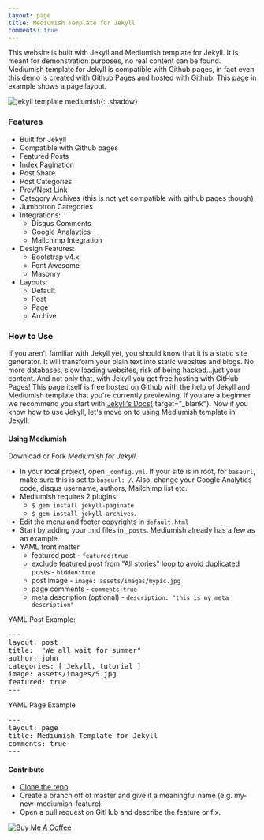 ```yaml
---
layout: page
title: Mediumish Template for Jekyll
comments: true
---
```


This website is built with Jekyll and Mediumish template for Jekyll. It is meant for demonstration purposes, no real content can be found. Mediumish template for Jekyll is compatible with Github pages, in fact even this demo is created with Github Pages and hosted with Github. This page in example shows a page layout.

![jekyll template mediumish]({{site.baseurl}}/assets/images/mediumish-jekyll-template.png){: .shadow}

### Features

- Built for Jekyll
- Compatible with Github pages
- Featured Posts
- Index Pagination
- Post Share
- Post Categories
- Prev/Next Link
- Category Archives (this is not yet compatible with github pages though)
- Jumbotron Categories
- Integrations:
    - Disqus Comments
    - Google Analaytics
    - Mailchimp Integration
- Design Features:
    - Bootstrap v4.x
    - Font Awesome
    - Masonry
- Layouts:
    - Default
    - Post
    - Page
    - Archive

### How to Use

If you aren't familiar with Jekyll yet, you should know that it is a static site generator. It will transform your plain text into static websites and blogs. No more databases, slow loading websites, risk of being hacked...just your content. And not only that, with Jekyll you get free hosting with GitHub Pages! This page itself is free hosted on Github with the help of Jekyll and Mediumish template that you're currently previewing. If you are a beginner we recommend you start with [Jekyll's Docs](https://jekyllrb.com/docs/installation/){:target="_blank"}. Now if you know how to use Jekyll, let's move on to using Mediumish template in Jekyll:

#### Using Mediumish

Download or Fork *Mediumish for Jekyll*.
- In your local project, open <code>_config.yml</code>. If your site is in root, for <code>baseurl</code>, make sure this is set to <code>baseurl: /</code>. Also, change your Google Analytics code, disqus username, authors, Mailchimp list etc.
- Mediumish requires 2 plugins:
    - <code>$ gem install jekyll-paginate</code>
    - <code>$ gem install jekyll-archives</code>.
- Edit the menu and footer copyrights in <code>default.html</code>
- Start by adding your .md files in <code>_posts</code>. Mediumish already has a few as an example.
- YAML front matter
    - featured post - <code>featured:true</code>
    - exclude featured post from "All stories" loop to avoid duplicated posts - <code>hidden:true</code>
    - post image - <code>image: assets/images/mypic.jpg</code>
    - page comments - <code>comments:true</code>
    - meta description (optional) - <code>description: "this is my meta description"</code>

YAML Post Example:
<pre>
---
layout: post
title:  "We all wait for summer"
author: john
categories: [ Jekyll, tutorial ]
image: assets/images/5.jpg
featured: true
---
</pre>

YAML Page Example
<pre>
---
layout: page
title: Mediumish Template for Jekyll
comments: true
---
</pre>

#### Contribute

- [Clone the repo](https://github.com/wowthemesnet/mediumish-theme-jekyll).
- Create a branch off of master and give it a meaningful name (e.g. my-new-mediumish-feature).
- Open a pull request on GitHub and describe the feature or fix.


<a href="https://www.buymeacoffee.com/sal" target="_blank"><img src="https://www.buymeacoffee.com/assets/img/custom_images/orange_img.png" alt="Buy Me A Coffee" style="height: auto !important;width: auto !important;" ></a>
